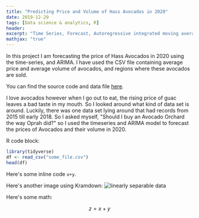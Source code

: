 ```yaml
---
title: "Predicting Price and Volume of Hass Avocados in 2020"
date: 2019-12-29
tags: [Data science & analytics, R]
header:
excerpt: "Time Series, Forecast, Autoregressive integrated moving average"
mathjax: "true"
---
```

In this project I am forecasting the price of Hass Avocados in 2020 using the time-series, and ARIMA. I have used the CSV file containing average price and average volume of avocados, and regions where these avocados are sold.

You can find the source code and data file [here](https://github.com/ToadHanks/storyOfHassAvocadoIn2020).

I love avocados however when I go out to eat, the rising price of guac leaves a bad taste in my mouth. So I looked around what kind of data set is around. Luckily, there was one data set lying around that had records from 2015 till early 2018. So I asked myself, "Should I buy an Avocado Orchard the way Oprah did?" so I used the timeseries and ARIMA model to forecast the prices of Avocados and their volume in 2020.

R code block:
```r
library(tidyverse)
df <- read_csv("some_file.csv")
head(df)
```

Here's some inline code `x+y`.

Here's another image using Kramdown:
<img src="{{ site.url }}{{ site.baseurl }}/images/avocados/linsep.jpg" alt="linearly separable data">

Here's some math:

$$z=x+y$$
